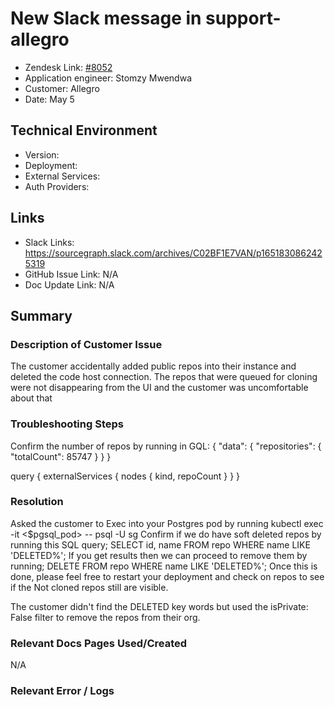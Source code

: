 # New Slack message in support-allegro <!-- Ticket Title  Hint: include keywords to make it searchable -->

- Zendesk Link: [#8052](https://sourcegraph.zendesk.com/agent/tickets/8052)
- Application engineer: Stomzy Mwendwa
- Customer: Allegro <!-- Redact if this contains personally identifying information -->
- Date: May 5

<!-- Data populated from integration, speak to Ben Gordon or Michael Bali if not working -->
<!-- During Internal team trial, fill missing data manually (we are waiting for all data to sync) -->

## Technical Environment
- Version: ​
- Deployment:
- External Services:
- Auth Providers:


## Links
<!-- Data for application engineer manual entry -->
- Slack Links: https://sourcegraph.slack.com/archives/C02BF1E7VAN/p1651830862425319 
- GitHub Issue Link: N/A
- Doc Update Link: N/A

## Summary
### Description of Customer Issue
The customer accidentally added public repos into their instance and deleted the code host connection. The repos that were queued for cloning were not disappearing from the UI and the customer was uncomfortable about that
### Troubleshooting Steps
Confirm the number of repos by running in GQL:
{
  "data": {
    "repositories": {
      "totalCount": 85747
    }
  }
}

query {
  externalServices {
    nodes {
      kind,
      repoCount
    }
  }
}


### Resolution
Asked the customer to Exec into your Postgres pod by running kubectl exec -it <$pgsql_pod> -- psql -U sg
Confirm if we do have soft deleted repos by running this SQL query; SELECT id, name FROM repo WHERE name LIKE 'DELETED%';
If you get results then we can proceed to remove them by running; DELETE FROM repo WHERE name LIKE 'DELETED%';
Once this is done, please feel free to restart your deployment and check on repos to see if the Not cloned repos still are visible.


The customer didn't find the DELETED key words but used the isPrivate: False filter to remove the repos from their org.
### Relevant Docs Pages Used/Created
N/A
### Relevant Error / Logs
<!-- Please redact keys, tokens, and personal identifying information -->

